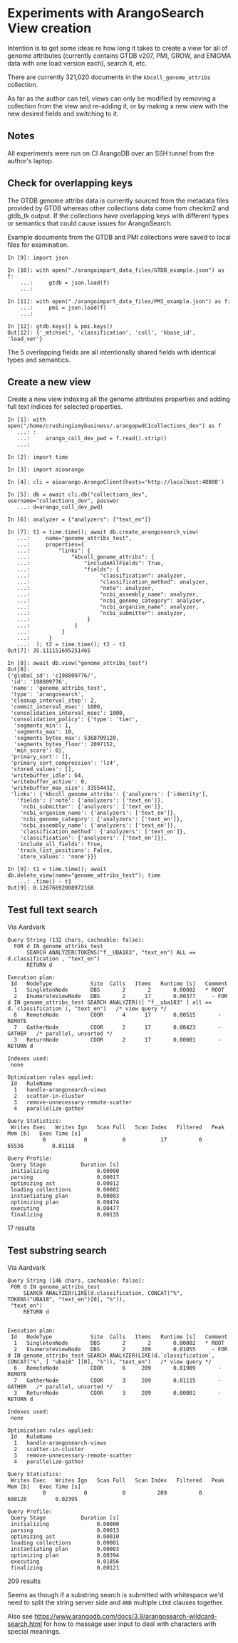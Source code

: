 # Experiments with ArangoSearch View creation

Intention is to get some ideas re how long it takes to create a view for all of genome attributes
(currently contains GTDB v207, PMI, GROW, and ENIGMA data with one load version each),
search it, etc.

There are currently 321,020 documents in the `kbcoll_genome_attribs` collection.

As far as the author can tell, views can only be modified by removing a collection from the view
and re-adding it, or by making a new view with the new desired fields and switching to it.

## Notes

All experiments were run on CI ArangoDB over an SSH tunnel from the author's laptop.

## Check for overlapping keys

The GTDB genome attribs data is currently sourced from the metadata files provided by GTDB whereas
other collections data come from checkm2 and gtdb_tk output. If the collections have overlapping
keys with different types or semantics that could cause issues for ArangoSearch.

Example documents from the GTDB and PMI collections were saved to local files for examination.

```
In [9]: import json

In [10]: with open("./arangoimport_data_files/GTDB_example.json") as f:
    ...:     gtdb = json.load(f)
    ...: 

In [11]: with open("./arangoimport_data_files/PMI_example.json") as f:
    ...:     pmi = json.load(f)
    ...: 

In [12]: gtdb.keys() & pmi.keys()
Out[12]: {'_mtchsel', 'classification', 'coll', 'kbase_id', 'load_ver'}
```

The 5 overlapping fields are all intentionally shared fields with identical types and semantics.

## Create a new view

Create a new view indexing all the genome attributes properties and adding full text indices
for selected properties.

```
In [1]: with open("/home/crushingismybusiness/.arangopwdCIcollections_dev") as f
   ...: :
   ...:     arango_coll_dev_pwd = f.read().strip()
   ...: 

In [2]: import time

In [3]: import aioarango

In [4]: cli = aioarango.ArangoClient(hosts='http://localhost:48000')

In [5]: db = await cli.db("collections_dev", username="collections_dev", passwor
   ...: d=arango_coll_dev_pwd)

In [6]: analyzer = {"analyzers": ["text_en"]}

In [7]: t1 = time.time(); await db.create_arangosearch_view(
   ...:     name="genome_attribs_test",
   ...:     properties={
   ...:         "links": {
   ...:             "kbcoll_genome_attribs": {
   ...:                 "includeAllFields": True,
   ...:                 "fields": {
   ...:                      "classification": analyzer,
   ...:                      "classification_method": analyzer,
   ...:                      "note": analyzer,
   ...:                      "ncbi_assembly_name": analyzer,
   ...:                      "ncbi_genome_category": analyzer,
   ...:                      "ncbi_organism_name": analyzer,
   ...:                      "ncbi_submitter": analyzer,
   ...:                  }
   ...:              }
   ...:          }
   ...:      }
   ...:  ); t2 = time.time(); t2 - t1
Out[7]: 35.111151695251465

In [8]: await db.view("genome_attribs_test")
Out[8]: 
{'global_id': 'c198809776/',
 'id': '198809776',
 'name': 'genome_attribs_test',
 'type': 'arangosearch',
 'cleanup_interval_step': 2,
 'commit_interval_msec': 1000,
 'consolidation_interval_msec': 1000,
 'consolidation_policy': {'type': 'tier',
  'segments_min': 1,
  'segments_max': 10,
  'segments_bytes_max': 5368709120,
  'segments_bytes_floor': 2097152,
  'min_score': 0},
 'primary_sort': [],
 'primary_sort_compression': 'lz4',
 'stored_values': [],
 'writebuffer_idle': 64,
 'writebuffer_active': 0,
 'writebuffer_max_size': 33554432,
 'links': {'kbcoll_genome_attribs': {'analyzers': ['identity'],
   'fields': {'note': {'analyzers': ['text_en']},
    'ncbi_submitter': {'analyzers': ['text_en']},
    'ncbi_organism_name': {'analyzers': ['text_en']},
    'ncbi_genome_category': {'analyzers': ['text_en']},
    'ncbi_assembly_name': {'analyzers': ['text_en']},
    'classification_method': {'analyzers': ['text_en']},
    'classification': {'analyzers': ['text_en']}},
   'include_all_fields': True,
   'track_list_positions': False,
   'store_values': 'none'}}}

In [9]: t1 = time.time(); await db.delete_view(name="genome_attribs_test"); time
   ...: .time() - t1
Out[9]: 0.12676692008972168
```

## Test full text search

Via Aardvark

```
Query String (132 chars, cacheable: false):
  FOR d IN genome_attribs_test
      SEARCH ANALYZER(TOKENS("f__UBA183", "text_en") ALL == d.classification , "text_en")
      RETURN d

Execution plan:
 Id   NodeType            Site  Calls   Items   Runtime [s]   Comment
  1   SingletonNode       DBS       2       2       0.00002   * ROOT
  2   EnumerateViewNode   DBS       2      17       0.00377     - FOR d IN genome_attribs_test SEARCH ANALYZER(([ "f__uba183" ] all == d.`classification`), "text_en")   /* view query */
  6   RemoteNode          COOR      4      17       0.00515       - REMOTE
  7   GatherNode          COOR      2      17       0.00423       - GATHER   /* parallel, unsorted */
  3   ReturnNode          COOR      2      17       0.00001       - RETURN d

Indexes used:
 none

Optimization rules applied:
 Id   RuleName
  1   handle-arangosearch-views
  2   scatter-in-cluster
  3   remove-unnecessary-remote-scatter
  4   parallelize-gather

Query Statistics:
 Writes Exec   Writes Ign   Scan Full   Scan Index   Filtered   Peak Mem [b]   Exec Time [s]
           0            0           0           17          0          65536         0.01118

Query Profile:
 Query Stage           Duration [s]
 initializing               0.00000
 parsing                    0.00017
 optimizing ast             0.00012
 loading collections        0.00002
 instantiating plan         0.00003
 optimizing plan            0.00474
 executing                  0.00477
 finalizing                 0.00135
```

17 results

## Test substring search

Via Aardvark

```
Query String (146 chars, cacheable: false):
 FOR d IN genome_attribs_test
     SEARCH ANALYZER(LIKE(d.classification, CONCAT("%", TOKENS("UBA18", "text_en")[0], "%")), 
 "text_en")
     RETURN d
 

Execution plan:
 Id   NodeType            Site  Calls   Items   Runtime [s]   Comment
  1   SingletonNode       DBS       2       2       0.00002   * ROOT
  2   EnumerateViewNode   DBS       2     209       0.01055     - FOR d IN genome_attribs_test SEARCH ANALYZER(LIKE(d.`classification`, CONCAT("%", [ "uba18" ][0], "%")), "text_en")   /* view query */
  6   RemoteNode          COOR      6     209       0.01909       - REMOTE
  7   GatherNode          COOR      3     209       0.01115       - GATHER   /* parallel, unsorted */
  3   ReturnNode          COOR      3     209       0.00001       - RETURN d

Indexes used:
 none

Optimization rules applied:
 Id   RuleName
  1   handle-arangosearch-views
  2   scatter-in-cluster
  3   remove-unnecessary-remote-scatter
  4   parallelize-gather

Query Statistics:
 Writes Exec   Writes Ign   Scan Full   Scan Index   Filtered   Peak Mem [b]   Exec Time [s]
           0            0           0          209          0         688128         0.02395

Query Profile:
 Query Stage           Duration [s]
 initializing               0.00000
 parsing                    0.00013
 optimizing ast             0.00010
 loading collections        0.00001
 instantiating plan         0.00003
 optimizing plan            0.00394
 executing                  0.01856
 finalizing                 0.00121
```

209 results

Seems as though if a substring search is submitted with whitespace we'd need to split the string
server side and `AND` multiple `LIKE` clauses together.

Also see https://www.arangodb.com/docs/3.9/arangosearch-wildcard-search.html for how to
massage user input to deal with characters with special meanings.